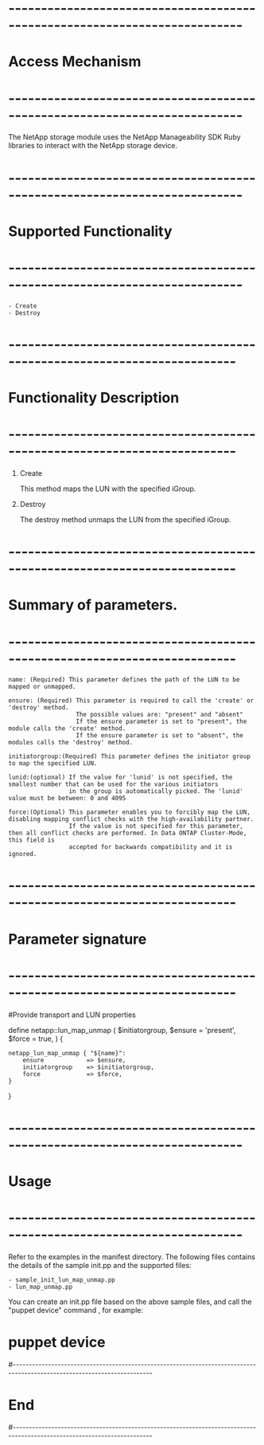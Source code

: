 # --------------------------------------------------------------------------
# Access Mechanism 
# --------------------------------------------------------------------------

  The NetApp storage module uses the NetApp Manageability SDK Ruby libraries to interact with the NetApp storage device.

# --------------------------------------------------------------------------
#  Supported Functionality
# --------------------------------------------------------------------------

	- Create
	- Destroy

# -------------------------------------------------------------------------
# Functionality Description
# -------------------------------------------------------------------------


  1. Create

     This method maps the LUN with the specified iGroup. 

   
  2. Destroy

     The destroy method unmaps the LUN from the specified iGroup.  


# -------------------------------------------------------------------------
# Summary of parameters.
# -------------------------------------------------------------------------

    name: (Required) This parameter defines the path of the LUN to be mapped or unmapped.

    ensure: (Required) This parameter is required to call the 'create' or 'destroy' method.
                       The possible values are: "present" and "absent"
                       If the ensure parameter is set to "present", the module calls the 'create' method.
                       If the ensure parameter is set to "absent", the modules calls the 'destroy' method.
    
    initiatorgroup:(Required) This parameter defines the initiator group to map the specified LUN.	     
    
    lunid:(optional) If the value for 'lunid' is not specified, the smallest number that can be used for the various initiators
                     in the group is automatically picked. The 'lunid' value must be between: 0 and 4095
    
    force:(Optional) This parameter enables you to forcibly map the LUN, disabling mapping conflict checks with the high-availability partner.
                     If the value is not specified for this parameter, then all conflict checks are performed. In Data ONTAP Cluster-Mode, this field is
                     accepted for backwards compatibility and it is ignored.

# -------------------------------------------------------------------------
# Parameter signature 
# -------------------------------------------------------------------------

#Provide transport and LUN properties

define netapp::lun_map_unmap (
        $initiatorgroup,
        $ensure        	      = 'present',
        $force                =  true, 
        ) {

    netapp_lun_map_unmap { "${name}":
        ensure            => $ensure,
        initiatorgroup    => $initiatorgroup,
        force      	      => $force,
    }
}

# --------------------------------------------------------------------------
# Usage
# --------------------------------------------------------------------------
   Refer to the examples in the manifest directory.
   The following files contains the details of the sample init.pp and the supported files:

    - sample_init_lun_map_unmap.pp
    - lun_map_unmap.pp
   
   You can create an init.pp file based on the above sample files, and call the "puppet device" command , for example: 
   # puppet device

#-------------------------------------------------------------------------------------------------------------------------
# End
#-------------------------------------------------------------------------------------------------------------------------	
